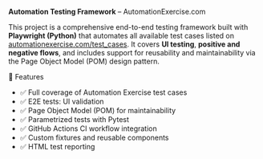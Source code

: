 **Automation Testing Framework** – AutomationExercise.com

This project is a comprehensive end-to-end testing framework built with **Playwright (Python)** that automates all available test cases listed on [automationexercise.com/test_cases](https://automationexercise.com/test_cases).
It covers **UI testing**, **positive and negative flows**, and includes support for reusability and maintainability via the Page Object Model (POM) design pattern.

🚀 Features

- ✅ Full coverage of Automation Exercise test cases
- ✅ E2E tests: UI validation
- ✅ Page Object Model (POM) for maintainability
- ✅ Parametrized tests with Pytest
- ✅ GitHub Actions CI workflow integration
- ✅ Custom fixtures and reusable components
- ✅ HTML test reporting

